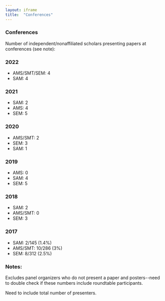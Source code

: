 ```yaml
---
layout: iframe
title:  "Conferences"
---
```

### Conferences 

Number of independent/nonaffiliated scholars presenting papers at conferences (see note):

### 2022
- AMS/SMT/SEM: 4
- SAM: 4

### 2021
- SAM: 2
- AMS: 4
- SEM: 5 

### 2020
- AMS/SMT: 2
- SEM: 3
- SAM: 1

###  2019
- AMS: 0
- SAM: 4
- SEM: 5

###  2018
- SAM: 2
- AMS/SMT: 0 
- SEM: 3

###  2017
- SAM: 2/145 (1.4%)
- AMS/SMT: 10/286 (3%)
- SEM: 8/312 (2.5%)

### Notes: 
Excludes panel organizers who do not present a paper and posters--need to double check if these numbers include roundtable participants.

Need to include total number of presenters.